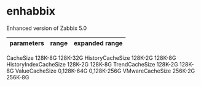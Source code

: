 # enhabbix
Enhanced version of Zabbix 5.0

parameters  | range | expanded range
------------|-------|----------------
CacheSize 128K-8G	128K-32G
HistoryCacheSize	128K-2G	128K-8G
HistoryIndexCacheSize	128K-2G	128K-8G
TrendCacheSize	128K-2G	128K-8G
ValueCacheSize	0,128K-64G	0,128K-256G
VMwareCacheSize	256K-2G	256K-8G
